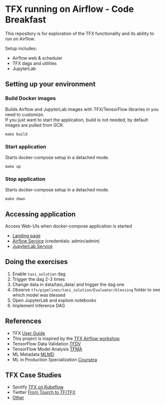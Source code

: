 # TFX running on Airflow - Code Breakfast

This repository is for exploration of the TFX functionality and its ability to run on Airflow.  

Setup includes: 
 - Airflow web & scheduler
 - TFX dags and utilities
 - JupyterLab 

## Setting up your environment

### Build Docker images

Builds Airflow and JupyterLab images with TFX/TensorFlow libraries in you need to customize.  
If you just want to start the application, build is not needed, by default images are pulled from GCR.

```
make build
```

### Start application

Starts docker-compose setup in a detached mode.

```
make up
```

### Stop application

Starts docker-compose setup in a detached mode.

```
make down
```

## Accessing application

Access Web-UIs when docker-compose application is started 
                                                        
- [Landing page](http://localhost:80)
- [Airflow Service](http://localhost:8081/airflow) (credentials: admin/admin) 
- [JupyterLab Service](http://localhost:8888/jupyterlab) 

## Doing the exercises

1. Enable `taxi_solution` dag
2. Trigger the dag 2-3 times
3. Change data in data/taxi_data/ and trigger the dag one
4. Observe `tfx/pipelines/taxi_solution/Evaluator/blessing` folder to see which model was blessed
5. Open JupyterLab and explore notebooks
6. Implement Inference DAG

## References
                            
* TFX [User Guide](https://www.tensorflow.org/tfx/guide)
* This project is inspired by the [TFX Airflow workshop](https://www.tensorflow.org/tfx/tutorials/tfx/airflow_workshop)
* TensorFlow Data Validation [TFDV](https://www.tensorflow.org/tfx/tutorials/data_validation/tfdv_basic)
* TensorFlow Model Analysis [TFMA](https://www.tensorflow.org/tfx/tutorials/model_analysis/tfma_basic)
* ML Metadata [MLMD](https://www.tensorflow.org/tfx/guide/mlmd)
* ML in Production Specialization [Coursera](https://www.coursera.org/specializations/machine-learning-engineering-for-production-mlops/) 
                                                     
## TFX Case Studies
* Spotify [TFX on Kubeflow](https://engineering.atspotify.com/2019/12/13/the-winding-road-to-better-machine-learning-infrastructure-through-tensorflow-extended-and-kubeflow/)
* Twitter [From Tourch to TF/TFX](https://blog.tensorflow.org/2019/03/ranking-tweets-with-tensorflow.html)
* [Other](https://www.tensorflow.org/about/case-studies)
